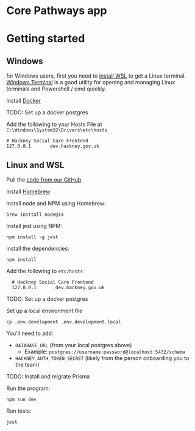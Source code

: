 # Core Pathways app

# Getting started 

## Windows

for Windows users, first you need to [install WSL](https://docs.microsoft.com/en-us/windows/wsl/about) to get a Linux terminal. [Windows Terminal](https://www.microsoft.com/en-gb/p/windows-terminal/9n0dx20hk701#activetab=pivot:overviewtab) is a good utility for opening and managing Linux terminals and Powershell / cmd quickly.

Install [Docker](https://www.docker.com/)

TODO: Set up a docker postgres

Add the following to your Hosts File at 
`C:\Windows\System32\Drivers\etc\hosts`

  ```text
  # Hackney Social Care Frontend
  127.0.0.1       dev.hackney.gov.uk
  ```

## Linux and WSL

Pull the [code from our GitHub](https://github.com/LBHackney-IT/lbh-core-pathway-pilot)

Install [Homebrew](https://brew.sh/)

Install node and NPM using Homebrew:

```
brew insttall node@14
```

Install jest using NPM:

```
npm install -g jest
```

install the dependencies:

```
npm install
```

Add the following to `etc/hosts`

```text
  # Hackney Social Care Frontend
  127.0.0.1       dev.hackney.gov.uk
  ```

TODO: Set up a docker postgres

Set up a local environment file

```
cp .env.development .env.development.local
```

You'll need to add: 
- `DATABASE_URL` (from your local postgres above) 
   - Example: `postgres://username:password@localhost:5432/schema`
- `HACKNEY_AUTH_TOKEN_SECRET` (likely from the person onboarding you to the team)

TODO: Install and migrate Prisma

Run the program:

```
npm run dev
```

Run tests:

```
jest
```